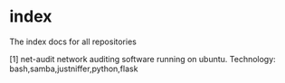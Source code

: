 index
=====

The index docs for all repositories

[1] net-audit
network auditing software running on ubuntu.
Technology: bash,samba,justniffer,python,flask

